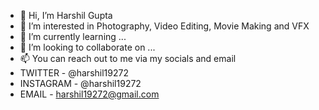 - 👋 Hi, I’m Harshil Gupta
- 👀 I’m interested in Photography, Video Editing, Movie Making and VFX
- 🌱 I’m currently learning ...
- 💞️ I’m looking to collaborate on ...
- 📫 You can reach out to me via my socials and email
- TWITTER - @harshil19272
- INSTAGRAM - @harshil19272
- EMAIL - harshil19272@gmail.com 

<!---
codeharshil19272/codeharshil19272 is a ✨ special ✨ repository because its `README.md` (this file) appears on your GitHub profile.
You can click the Preview link to take a look at your changes.
--->
